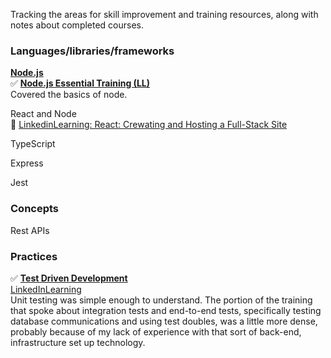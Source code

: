Tracking the areas for skill improvement and training resources, along with notes about completed courses.

### Languages/libraries/frameworks
[__Node.js__](/Node)<br>
✅ [__Node.js Essential Training (LL)__](https://www.linkedin.com/learning/node-js-essential-training-14888164?u=103735042)<br>
Covered the basics of node.


React and Node<br>
📆 [LinkedinLearning: React: Crewating and Hosting a Full-Stack Site](https://www.linkedin.com/learning/react-creating-and-hosting-a-full-stack-site-15153869/create-a-full-stack-website?u=103735042)

TypeScript

Express

Jest

### Concepts
Rest APIs

### Practices
✅ [__Test Driven Development__](/test-driven-development)<br>
[LinkedInLearning](https://www.linkedin.com/learning/javascript-test-driven-development-es6/intro-video?resume=false&u=103735042)<br>
Unit testing was simple enough to understand. The portion of the training that spoke about integration tests and end-to-end tests, specifically testing database communications and using test doubles, was a little more dense, probably because of my lack of experience with that sort of back-end, infrastructure set up technology. 


